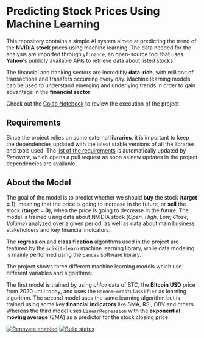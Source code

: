 # Predicting Stock Prices Using Machine Learning

This repository contains a simple AI system aimed at predicting the trend of the **NVIDIA stock** prices using machine learning.
The data needed for the analysis are imported through `yfinance`, an open-source tool that uses **Yahoo**'s publicly available APIs to retrieve data about listed stocks.

The financial and banking sectors are incredibly **data-rich**, with millions of transactions and transfers occurring every day.
Machine learning models cab be used to understand emerging and underlying trends in order to gain advantage in the **financial sector**.

Check out the [Colab Notebook](stock_prediction.ipynb) to review the execution of the project. 

## Requirements

Since the project relies on some external **libraries**, it is important to keep the dependencies updated with the latest stable versions of all the libraries and tools used.
The [list of the requirements](requirements.txt) is automatically updated by *Renovate*, which opens a pull request as soon as new updates in the project dependencies are available.

## About the Model

The goal of the model is to predict whether we should **buy** the stock (**target = 1**), meaning that the price is going to increase in the future, or **sell** the stock (**target = 0**), when the price is going to decrease in the future.
The model is trained using data about NVIDIA stock (*Open, High, Low, Close, Volume*) analyzed over a given period, as well as data about main business stakeholders and key financial indicators. 

The **regression** and **classification** algorithms used in the project are featured by the `scikit-learn` machine learning library, while data modeling is mainly performed using the `pandas` software library. 

The project shows three different machine learning models which use different variables and algorithms:

The first model is trained by using *ohlcv* data of BTC, the **Bitcoin USD** price from 2020 until today, and uses the `RandomForestClassifier` as learning algorithm.
The second model uses the same learning algorithm but is trained using some key **financial indicators** like SMA, RSI, OBV and others.
Whereas the third model uses `LinearRegression` with the **exponential moving average** (EMA) as a predictor for the stock closing price.

[![Renovate enabled](https://img.shields.io/badge/renovate-enabled-brightgreen.svg)](https://renovatebot.com/)
[![Build status](https://github.com/renovatebot/renovate/workflows/build/badge.svg)](https://github.com/renovatebot/renovate/actions)




